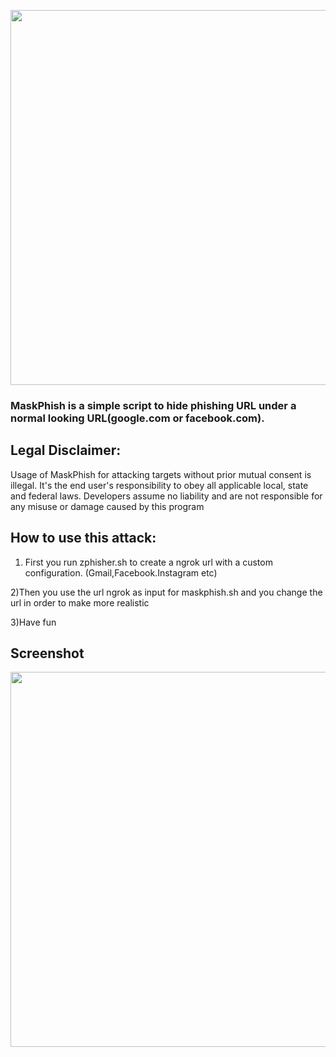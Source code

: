 <p align="center">
	<img src="https://i.imgur.com/plp3lJu.jpg" width="600px" hight="100px">
</p>



### MaskPhish is a simple script to hide phishing URL under a normal looking URL(google.com or facebook.com).


## Legal Disclaimer:
Usage of MaskPhish for attacking targets without prior mutual consent is illegal. It's the end user's responsibility to obey all applicable local, state and federal laws. Developers assume no liability and are not responsible for any misuse or damage caused by this program

## How to use this attack:

1) First you run zphisher.sh to create a ngrok url with a custom configuration. (Gmail,Facebook.Instagram etc)

2)Then you use the url ngrok as input for maskphish.sh and you change the url in order to make more realistic

3)Have fun

## Screenshot
<p align="center">
	<img src="https://i.imgur.com/1JsWv4I.png" width="600px">
</p>
